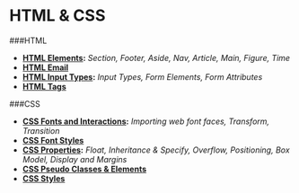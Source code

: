 # HTML & CSS

###HTML

- **[HTML Elements](https://github.com/Mullebrouck/HTML-CSS/wiki/2.1-HTML5-Elements):**  _Section, Footer, Aside, Nav, Article, Main, Figure, Time_
- **[HTML Email](https://github.com/Mullebrouck/HTML-CSS/wiki/2.2-HTML-Email)**
- **[HTML Input Types](https://github.com/Mullebrouck/HTML-CSS/wiki/2.3-HTML5-Input-Types):**  _Input Types, Form Elements, Form Attributes_
- **[HTML Tags](https://github.com/Mullebrouck/HTML-CSS/wiki/2.4-HTML5-Tags)**

###CSS
- **[CSS Fonts and Interactions](https://github.com/Mullebrouck/HTML-CSS/wiki/3.1-CSS3-Fonts-and-Interactions):**  _Importing web font faces, Transform, Transition_
- **[CSS Font Styles](https://github.com/Mullebrouck/HTML-CSS/wiki/3.2-CSS-Font-Styles)**
- **[CSS Properties](https://github.com/Mullebrouck/HTML-CSS/wiki/3.3-CSS3-Proporties):**  _Float, Inheritance & Specify, Overflow, Positioning, Box Model, Display and Margins_
- **[CSS Pseudo Classes & Elements](https://github.com/Mullebrouck/HTML-CSS/wiki/3.4-CSS-Psuedo-Classes-&-Elements)**
- **[CSS Styles](https://github.com/Mullebrouck/HTML-CSS/wiki/3.5-CSS3-Styles)**
